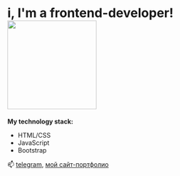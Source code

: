 # i, I'm a frontend-developer! <img src="https://c.tenor.com/8tr_CU6730MAAAAC/web-dev-website-development.gif" width='200px' />

**My technology stack:**
* HTML/CSS
* JavaScript
* Bootstrap

📫 [telegram](https://t.me/dmitry_barabanov), [мой сайт-портфолио](https://dmitry-barabanov.github.io/cv)

<!--
**dmitry-barabanov/dmitry-barabanov** is a ✨ _special_ ✨ repository because its `README.md` (this file) appears on your GitHub profile.

Here are some ideas to get you started:

- 🔭 I’m currently working on ...
- 🌱 I’m currently learning ...
- 👯 I’m looking to collaborate on ...
- 🤔 I’m looking for help with ...
- 💬 Ask me about ...
- 📫 How to reach me: ...
- 😄 Pronouns: ...
- ⚡ Fun fact: ...
-->
